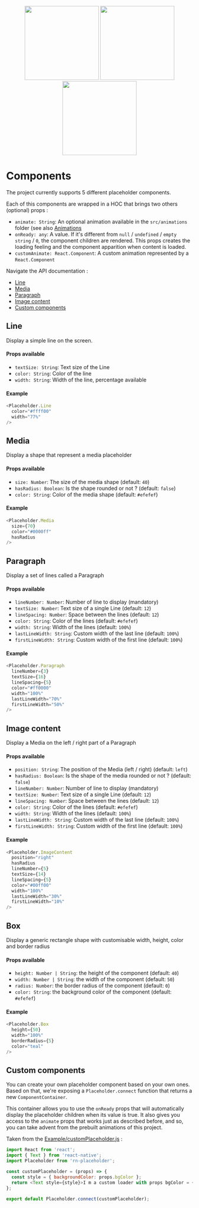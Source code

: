 <p align="center">
<img
width="200" src="https://img15.hostingpics.net/pics/581590skeletonloader.gif"/>
<img
width="200" src="https://img15.hostingpics.net/pics/999328skeletonloaderios.gif"/>
<img
width="200" src="https://img15.hostingpics.net/pics/198734skeletonloaderandroid.gif"/>
</p>


# Components

The project currently supports 5 different placeholder components.

Each of this components are wrapped in a HOC that brings two others (optional) props :

- `animate: String`: An optional animation available in the `src/animations` folder (see also [Animations](ANIMATIONS.md)
- `onReady: any`: A value. If it's different from `null` / `undefined` / `empty string` / `0`, the component children are rendered. This props creates the loading feeling and the component apparition when content is loaded.
- `customAnimate: React.Component`: A custom animation represented by a `React.Component`


Navigate the API documentation :

- <a href="#line">Line</a>
- <a href="#media">Media</a>
- <a href="#paragraph">Paragraph</a>
- <a href="#imgcontent">Image content</a>
- <a href="#custom">Custom components</a>

<h2 name="line">Line</h2>

Display a simple line on the screen.

#### Props available

- `textSize: String`: Text size of the Line
- `color: String`: Color of the line
- `width: String`: Width of the line, percentage available

#### Example

```javascript
<Placeholder.Line
  color="#ffff00"
  width="77%"
/>
```

<h2 name="media">Media</h2>

Display a shape that represent a media placeholder

#### Props available

- `size: Number`: The size of the media shape (default: `40`)
- `hasRadius: Boolean`: Is the shape rounded or not ? (default: `false`)
- `color: String`: Color of the media shape (default: `#efefef`)

#### Example

```javascript
<Placeholder.Media
  size={70}
  color="#0000ff"
  hasRadius
/>
```

<h2 name="paragraph">Paragraph</h2>

Display a set of lines called a Paragraph

#### Props available

- `lineNumber: Number`: Number of line to display (mandatory)
- `textSize: Number`: Text size of a single Line (default: `12`)
- `lineSpacing: Number`: Space between the lines (default: `12`)
- `color: String`: Color of the lines (default: `#efefef`)
- `width: String`: Width of the lines (default: `100%`)
- `lastLineWidth: String`: Custom width of the last line (default: `100%`)
- `firstLineWidth: String`: Custom width of the first line (default: `100%`)

#### Example

```javascript
<Placeholder.Paragraph
  lineNumber={3}
  textSize={16}
  lineSpacing={5}
  color="#ff0000"
  width="100%"
  lastLineWidth="70%"
  firstLineWidth="50%"
/>
```

<h2 name="imgcontent">Image content</h2>

Display a Media on the left / right part of a Paragraph

#### Props available

- `position: String`: The position of the Media (left / right) (default: `left`)
- `hasRadius: Boolean`: Is the shape of the media rounded or not ? (default: `false`)
- `lineNumber: Number`: Number of line to display (mandatory)
- `textSize: Number`: Text size of a single Line (default: `12`)
- `lineSpacing: Number`: Space between the lines (default: `12`)
- `color: String`: Color of the lines (default: `#efefef`)
- `width: String`: Width of the lines (default: `100%`)
- `lastLineWidth: String`: Custom width of the last line (default: `100%`)
- `firstLineWidth: String`: Custom width of the first line (default: `100%`)

#### Example

```javascript
<Placeholder.ImageContent
  position="right"
  hasRadius
  lineNumber={5}
  textSize={14}
  lineSpacing={5}
  color="#00ff00"
  width="100%"
  lastLineWidth="30%"
  firstLineWidth="10%"
/>
```

<h2 name="box">Box</h2>

Display a generic rectangle shape with customisable width, height, color and border radius

#### Props available
- `height: Number | String`: the height of the component (default: `40`)
- `width: Number | String`: the width of the component (default: `50`)
- `radius: Number`: the border radius of the component (default: `0`)
- `color: String`: the background color of the component (default: `#efefef`)

#### Example

```javascript
<Placeholder.Box
  height={50}
  width="100%"
  borderRadius={5}
  color="teal"
/>
```

<h2 name="custom">Custom components</h2>

You can create your own placeholder component based on your own ones. Based on that, we're exposing a `Placeholder.connect` function that returns a new `ComponentContainer`.

This container allows you to use the `onReady` props that will automatically display the placeholder children when its value is true. It also gives you access to the `animate` props that works just as described before, and so, you can take advent from the prebuilt animations of this project.

Taken from the [Example/customPlaceholder.js](./Example/customPlaceholder.js) :

```javascript
import React from 'react';
import { Text } from 'react-native';
import Placeholder from 'rn-placeholder';

const customPlaceholder = (props) => {
  const style = { backgroundColor: props.bgColor };
  return <Text style={style}>I m a custom loader with props bgColor = {props.bgColor}</Text>;
};

export default Placeholder.connect(customPlaceholder);
```
